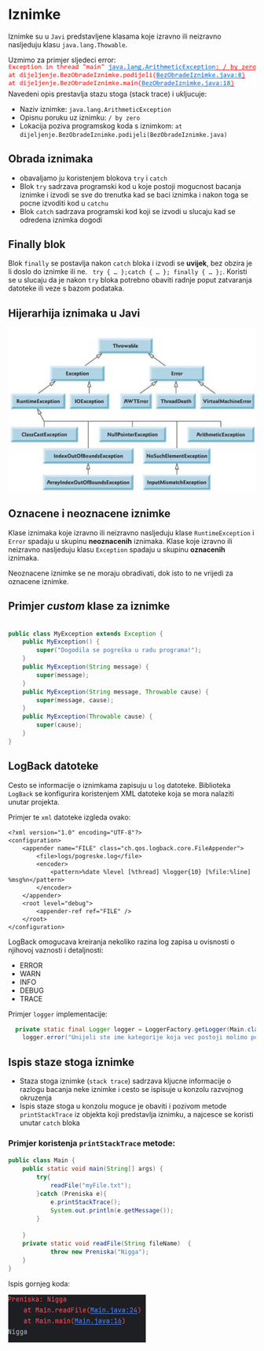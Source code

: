 # Iznimke
Iznimke su u `Javi` predstavljene klasama koje izravno ili neizravno nasljeduju klasu 
`java.lang.Thowable`.

Uzmimo za primjer sljedeci error:
![img.png](img.png)
Navedeni opis prestavlja stazu stoga (stack trace) i ukljucuje:
- Naziv iznimke: `java.lang.ArithmeticException`
- Opisnu poruku uz iznimku: `/ by zero`
- Lokacija poziva programskog koda s iznimkom: `at dijeljenje.BezObradeIznimke.podijeli(BezObradeIznimke.java)`

## Obrada iznimaka
- obavaljamo ju koristenjem blokova `try` i `catch`
- Blok `try` sadrzava programski kod u koje postoji mogucnost bacanja iznimke i izvodi se
sve do trenutka kad se baci iznimka i nakon toga se pocne izvoditi kod u `catchu`
- Blok `catch` sadrzava programski kod koji se izvodi u slucaju kad se odredena iznimka dogodi

## Finally blok
Blok `finally` se postavlja nakon `catch` bloka i izvodi se **uvijek**, bez obzira je li
doslo do iznimke ili ne. ``` try { … };catch { … }; finally { … };```. Koristi se u slucaju
da je nakon `try` bloka potrebno obaviti radnje poput zatvaranja datoteke ili veze s bazom 
podataka.

## Hijerarhija iznimaka u Javi
![img_1.png](img_1.png)

## Oznacene i neoznacene iznimke
Klase iznimaka koje izravno ili neizravno nasljeduju klase `RuntimeException` i `Error` spadaju u skupinu
**neoznacenih** iznimaka. Klase koje izravno ili neizravno nasljeduju klasu `Exception`
spadaju u skupinu **oznacenih** iznimaka.

Neoznacene iznimke se ne moraju obradivati, dok isto to ne vrijedi za oznacene iznimke.

## Primjer _custom_ klase za iznimke
```java

public class MyException extends Exception {
    public MyException() {
        super("Dogodila se pogreška u radu programa!");
    }
    public MyException(String message) {
        super(message);
    }
    public MyException(String message, Throwable cause) {
        super(message, cause);
    }
    public MyException(Throwable cause) {
        super(cause);
    }
}
```
## LogBack datoteke
Cesto se informacije o iznimkama zapisuju u `log` datoteke. Biblioteka `LogBack` se
konfigurira koristenjem XML datoteke koja se mora nalaziti unutar projekta.

Primjer te `xml` datoteke izgleda ovako:
```˙xml
<?xml version="1.0" encoding="UTF-8"?>
<configuration>
    <appender name="FILE" class="ch.qos.logback.core.FileAppender">
        <file>logs/pogreske.log</file>
        <encoder>
            <pattern>%date %level [%thread] %logger{10} [%file:%line] %msg%n</pattern>
        </encoder>
    </appender>
    <root level="debug">
        <appender-ref ref="FILE" />
    </root>
</configuration>
```
LogBack omogucava kreiranja nekoliko razina log zapisa u ovisnosti o njihovoj vaznosti i
detaljnosti:
- ERROR
- WARN
- INFO
- DEBUG
- TRACE

Primjer `logger` implementacije:
```java
  private static final Logger logger = LoggerFactory.getLogger(Main.class);
    logger.error("Unijeli ste ime kategorije koja vec postoji molimo pokusajte ponovno");
```
## Ispis staze stoga iznimke
- Staza stoga iznimke (`stack trace`) sadrzava kljucne informacije o razlogu bacanja neke
iznimke i cesto se ispisuje u konzolu razvojnog okruzenja
- Ispis staze stoga u konzolu moguce je obaviti i pozivom metode `printStackTrace` iz
objekta koji predstavlja iznimku, a najcesce se koristi unutar `catch` bloka
 
### Primjer koristenja `printStackTrace` metode:
```java
public class Main {
    public static void main(String[] args) {
        try{
            readFile("myFile.txt");
        }catch (Preniska e){
            e.printStackTrace();
            System.out.println(e.getMessage());
        }

    }
    private static void readFile(String fileName)  {
            throw new Preniska("Nigga");
    }
}
```
Ispis gornjeg koda:

![img_2.png](img_2.png)